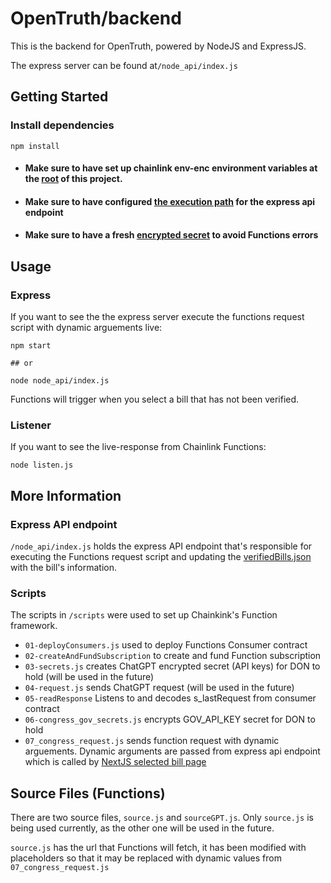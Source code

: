 # OpenTruth/backend

This is the backend for OpenTruth, powered by NodeJS and ExpressJS.

The express server can be found at`/node_api/index.js`

## Getting Started

### Install dependencies

```
npm install
```

- #### Make sure to have set up chainlink env-enc environment variables at the [root]() of this project.
- #### Make sure to have configured [the execution path]() for the express api endpoint
- #### Make sure to have a fresh [encrypted secret]() to avoid Functions errors

## Usage

### Express

If you want to see the the express server execute the functions request script with dynamic arguements live:

```
npm start

## or

node node_api/index.js
```

Functions will trigger when you select a bill that has not been verified.

### Listener

If you want to see the live-response from Chainlink Functions:

```
node listen.js
```

## More Information

### Express API endpoint

`/node_api/index.js` holds the express API endpoint that's responsible for executing the Functions request script and updating the [verifiedBills.json]() with the bill's information.

### Scripts

The scripts in `/scripts` were used to set up Chainkink's Function framework.

- `01-deployConsumers.js` used to deploy Functions Consumer contract
- `02-createAndFundSubscription` to create and fund Function subscription
- `03-secrets.js` creates ChatGPT encrypted secret (API keys) for DON to hold (will be used in the future)
- `04-request.js` sends ChatGPT request (will be used in the future)
- `05-readResponse` Listens to and decodes s_lastRequest from consumer contract
- `06-congress_gov_secrets.js` encrypts GOV_API_KEY secret for DON to hold
- `07_congress_request.js` sends function request with dynamic arguements. Dynamic arguments are passed from express api endpoint which is called by [NextJS selected bill page]()

## Source Files (Functions)

There are two source files, `source.js` and `sourceGPT.js`. Only `source.js` is being used currently, as the other one will be used in the future.

`source.js` has the url that Functions will fetch, it has been modified with placeholders so that it may be replaced with dynamic values from `07_congress_request.js`
